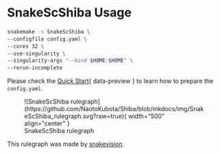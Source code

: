 # SnakeScShiba Usage

``` bash
snakemake -s SnakeScShiba \
--configfile config.yaml \
--cores 32 \
--use-singularity \
--singularity-args "--bind $HOME:$HOME" \
--rerun-incomplete
```

Please check the [Quick Start](../quickstart/diff_splicing_sc.md/#1-prepare-inputs_1){ data-preview } to learn how to prepare the `config.yaml`.

<figure markdown="span">
	![SnakeScShiba rulegraph](https://github.com/NaotoKubota/Shiba/blob/mkdocs/img/SnakeScShiba_rulegraph.svg?raw=true){ width="500" align="center" }
	<figcaption>SnakeScShiba rulegraph</figcaption>
</figure>

This rulegraph was made by [snakevision](https://github.com/OpenOmics/snakevision).
